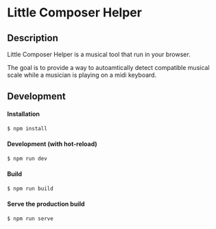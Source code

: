# Little Composer Helper

## Description

Little Composer Helper is a musical tool that run in your browser.

The goal is to provide a way to autoamtically detect compatible musical scale while a musician is playing on a midi keyboard.


## Development

#### Installation
```bash
$ npm install
```

#### Development (with hot-reload)
```bash
$ npm run dev
```

#### Build
```bash
$ npm run build
```

#### Serve the production build
```bash
$ npm run serve
```